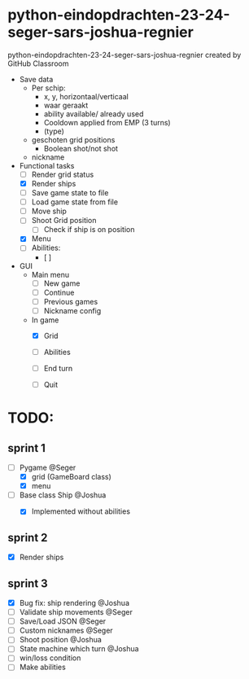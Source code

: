 # python-eindopdrachten-23-24-seger-sars-joshua-regnier
python-eindopdrachten-23-24-seger-sars-joshua-regnier created by GitHub Classroom


- Save data
	- Per schip:
		- x, y, horizontaal/verticaal
		- waar geraakt
		- ability available/ already used
		- Cooldown applied from EMP (3 turns)
		- (type)
	- geschoten grid positions
		- Boolean shot/not shot
	- nickname
- Functional tasks
	- [ ] Render grid status
	- [x] Render ships
	- [ ] Save game state to file
	- [ ] Load game state from file
	- [ ] Move ship
	- [ ] Shoot Grid position
		- [ ] Check if ship is on position
	- [x] Menu
	- [ ] Abilities:
		- [ ] 
- GUI
	- Main menu
		- [ ] New game
		- [ ] Continue
		- [ ] Previous games
		- [ ] Nickname config
	- In game
		- [x] Grid
		- [ ] Abilities
		- [ ] End turn
		- [ ] Quit


# TODO:
## sprint 1
- [ ] Pygame @Seger
	- [x] grid (GameBoard class)
	- [x] menu
- [ ] Base class Ship @Joshua
	- [x] Implemented without abilities


## sprint 2
- [x] Render ships

## sprint 3
- [x] Bug fix: ship rendering @Joshua
- [ ] Validate ship movements @Seger
- [ ] Save/Load JSON @Seger
- [ ] Custom nicknames @Seger
- [ ] Shoot position @Joshua
- [ ] State machine which turn @Joshua
- [ ] win/loss condition
- [ ] Make abilities
